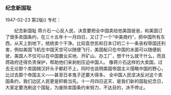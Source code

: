 ### 纪念新国耻

1947-02-23
第2版()
专栏：

　　纪念新国耻
    蒋介石一心反人民，决意要把全中国卖给他美国爸爸，和美国订了很多卖国条约，在三十五年十一月四日，又订了一个“中美商约”，把中国所有东西，从天上到地下，统统卖个干净。比较袁世凯和日本订的二十一条丧权辱国还利害，例如美国飞机在中国天空可以随便飞行，美国船只在中国的水面可以随便航驶，美国人不仅可以在中国置业买地、开矿山、办工厂，想干什么就干什么，而且蒋政府还得负责保护，帮助他们来剥削压迫中国人。
    像蒋介石这样的大卖国，过去无论那个卖国贼汉奸头子都赶不上，同时也说明美国帝国主义侵略中国的野心，比过去那个帝国主义——甚至日本鬼子还要大得多。
    全中国人民坚决反对这个卖国条约，我们边区人民更是积极当先。十一月四日这天，是我们新的国耻纪念日，大家定要洗刷这个国耻，为废除卖国条约来努力，不达目的，决不停止。
